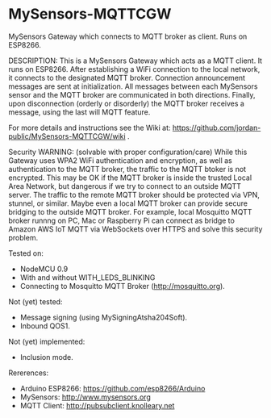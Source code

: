 # MySensors-MQTTCGW
MySensors Gateway which connects to MQTT broker as client.  Runs on ESP8266.

DESCRIPTION: 
This is a MySensors Gateway which acts as a MQTT client.  It runs on ESP8266.
After establishing a WiFi connection to the local network, it connects to
the designated MQTT broker.  Connection announcement messages are sent at 
initialization.  All messages between each MySensors sensor and the MQTT broker 
are communicated in both directions.  Finally, upon disconnection (orderly or
disorderly) the MQTT broker receives a message, using the last will MQTT
feature.  

For more details and instructions see the Wiki at: https://github.com/jordan-public/MySensors-MQTTCGW/wiki .  
 
Security WARNING: (solvable with proper configuration/care)
While this Gateway uses WPA2 WiFi authentication and encryption, as well as
authentication to the MQTT broker, the traffic to the MQTT btoker is not
encrypted.  This may be OK if the MQTT broker is inside the trusted Local
Area Network, but dangerous if we try to connect to an outside MQTT server.
The traffic to the remote MQTT broker should be protected via VPN, stunnel,
or similar.  Maybe even a local MQTT broker can provide secure bridging
to the outside MQTT broker.  For example, local Mosquitto MQTT broker runnng
on PC, Mac or Raspberry Pi can connect as bridge to Amazon AWS IoT MQTT via 
WebSockets over HTTPS and solve this security problem.

Tested on:
- NodeMCU 0.9
- With and without WITH_LEDS_BLINKING
- Connecting to Mosquitto MQTT Broker (http://mosquitto.org).  

Not (yet) tested:
- Message signing (using MySigningAtsha204Soft).
- Inbound QOS1.  

Not (yet) implemented:
- Inclusion mode.
 
Rererences:
- Arduino ESP8266: https://github.com/esp8266/Arduino
- MySensors: http://www.mysensors.org
- MQTT Client: http://pubsubclient.knolleary.net
